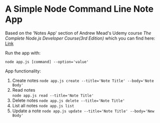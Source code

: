 # A Simple Node Command Line Note App 
Based on the 'Notes App' section of Andrew Mead's Udemy course *The Complete Node.js Developer Course(3rd Edition)* which you can find here: [Link](https://www.udemy.com/the-complete-nodejs-developer-course-2/)

Run the app with:
```
node app.js [command] --option='value'
```

App functionality:
1. Create notes 
`node app.js create --title='Note Title' --body='Note Body'`
2. Read notes  
`node app.js read --title='Note Title'`
3. Delete notes 
`node app.js delete --title='Note Title'`
4. List all notes 
`node app.js list`
5. Update a note 
`node app.js update --title='Note Title' --body='New Body'`